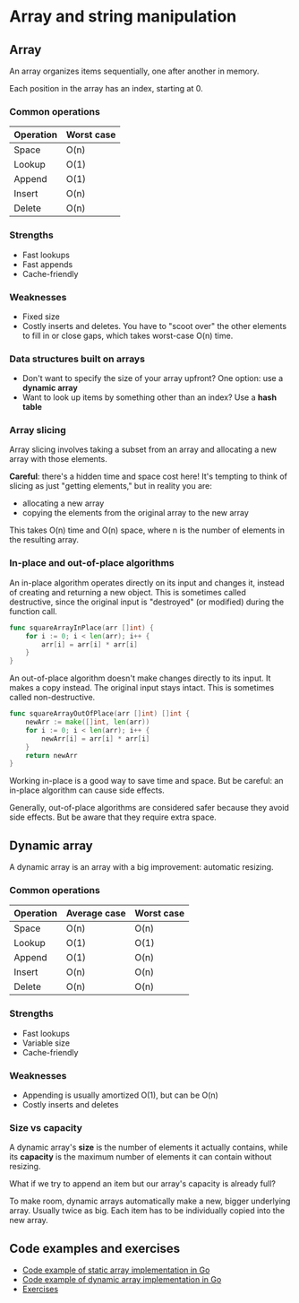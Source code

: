 # Array and string manipulation

## Array

An array organizes items sequentially, one after another in memory.

Each position in the array has an index, starting at 0.

### Common operations

| Operation | Worst case |
| --------- |------------|
| Space     | O(n)       |
| Lookup    | O(1)       |
| Append    | O(1)       |
| Insert    | O(n)       |
| Delete    | O(n)       |

### Strengths

- Fast lookups
- Fast appends
- Cache-friendly

### Weaknesses

- Fixed size
- Costly inserts and deletes. You have to "scoot over" the other elements to fill in or close gaps, which takes worst-case O(n) time.

### Data structures built on arrays

- Don't want to specify the size of your array upfront? One option: use a **dynamic array**
- Want to look up items by something other than an index? Use a **hash table**

### Array slicing

Array slicing involves taking a subset from an array and allocating a new array with those elements.

**Careful**: there's a hidden time and space cost here! It's tempting to think of slicing as just "getting elements," but in reality you are:
- allocating a new array
- copying the elements from the original array to the new array

This takes O(n) time and O(n) space, where n is the number of elements in the resulting array.

### In-place and out-of-place algorithms

An in-place algorithm operates directly on its input and changes it, instead of creating and returning a new object. This is sometimes called destructive, since the original input is "destroyed" (or modified) during the function call.

```go
func squareArrayInPlace(arr []int) {
    for i := 0; i < len(arr); i++ {
        arr[i] = arr[i] * arr[i]
    }
}
```

An out-of-place algorithm doesn't make changes directly to its input. It makes a copy instead. The original input stays intact. This is sometimes called non-destructive.

```go
func squareArrayOutOfPlace(arr []int) []int {
    newArr := make([]int, len(arr))
    for i := 0; i < len(arr); i++ {
        newArr[i] = arr[i] * arr[i]
    }
    return newArr
}
```

Working in-place is a good way to save time and space. But be careful: an in-place algorithm can cause side effects. 

Generally, out-of-place algorithms are considered safer because they avoid side effects. But be aware that they require extra space.

## Dynamic array

A dynamic array is an array with a big improvement: automatic resizing.

### Common operations

| Operation | Average case | Worst case |
| --------- |-------------- |------------|
| Space     | O(n)         | O(n)      |
| Lookup    | O(1)         | O(1)       |
| Append    | O(1)         | O(n)       |
| Insert    | O(n)         | O(n)       |
| Delete    | O(n)         | O(n)       |

### Strengths

- Fast lookups
- Variable size
- Cache-friendly

### Weaknesses

- Appending is usually amortized O(1), but can be O(n)
- Costly inserts and deletes

### Size vs capacity

A dynamic array's **size** is the number of elements it actually contains, while its **capacity** is the maximum number of elements it can contain without resizing.

What if we try to append an item but our array's capacity is already full?

To make room, dynamic arrays automatically make a new, bigger underlying array. Usually twice as big. Each item has to be individually copied into the new array.

## Code examples and exercises

- [Code example of static array implementation in Go](../data_structures/static_array/static_array.go)
- [Code example of dynamic array implementation in Go](../data_structures/dynamic_array/dynamic_array.go)
- [Exercises](exercises)





